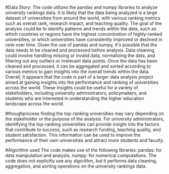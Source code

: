 #Data Story:
The code utilizes the pandas and numpy libraries to analyze university rankings data. It is likely that the data being analyzed is a large dataset of universities from around the world, with various ranking metrics such as overall rank, research impact, and teaching quality. The goal of the analysis could be to identify patterns and trends within the data, such as which countries or regions have the highest concentration of highly-ranked universities, or which universities have consistently improved or declined in rank over time.
Given the use of pandas and numpy, it's possible that the data needs to be cleaned and processed before analysis. Data cleaning could involve handling missing or invalid data, normalizing the data, and filtering out any outliers or irrelevant data points. Once the data has been cleaned and processed, it can be aggregated and sorted according to various metrics to gain insights into the overall trends within the data.
Overall, it appears that the code is part of a larger data analysis project aimed at gaining insights into the performance and ranking of universities across the world. These insights could be useful for a variety of stakeholders, including university administrators, policymakers, and students who are interested in understanding the higher education landscape across the world.

#thoughprocess
finding the top-ranking universities may vary depending on the stakeholder or the purpose of the analysis. For university administrators, identifying the top-ranking universities can provide insight into the factors that contribute to success, such as research funding, teaching quality, and student satisfaction. This information can be used to improve the performance of their own universities and attract more students and faculty.


#Algorithm used
The code makes use of the following libraries:
pandas: for data manipulation and analysis.
numpy: for numerical computations.
The code does not explicitly use any algorithm, but it performs data cleaning, aggregation, and sorting operations on the university rankings data.
